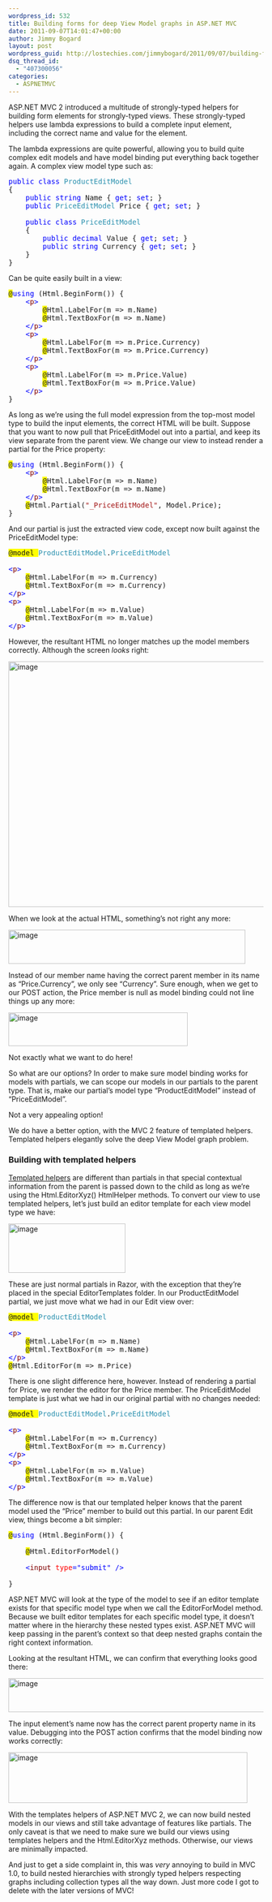 ```yaml
---
wordpress_id: 532
title: Building forms for deep View Model graphs in ASP.NET MVC
date: 2011-09-07T14:01:47+00:00
author: Jimmy Bogard
layout: post
wordpress_guid: http://lostechies.com/jimmybogard/2011/09/07/building-forms-for-deep-view-model-graphs-in-asp-net-mvc/
dsq_thread_id:
  - "407300056"
categories:
  - ASPNETMVC
---
```

ASP.NET MVC 2 introduced a multitude of strongly-typed helpers for building form elements for strongly-typed views. These strongly-typed helpers use lambda expressions to build a complete input element, including the correct name and value for the element.

The lambda expressions are quite powerful, allowing you to build quite complex edit models and have model binding put everything back together again. A complex view model type such as:

<pre class="code"><span style="color: blue">public class </span><span style="color: #2b91af">ProductEditModel
</span>{
    <span style="color: blue">public string </span>Name { <span style="color: blue">get</span>; <span style="color: blue">set</span>; }
    <span style="color: blue">public </span><span style="color: #2b91af">PriceEditModel </span>Price { <span style="color: blue">get</span>; <span style="color: blue">set</span>; }

    <span style="color: blue">public class </span><span style="color: #2b91af">PriceEditModel
    </span>{
        <span style="color: blue">public decimal </span>Value { <span style="color: blue">get</span>; <span style="color: blue">set</span>; }
        <span style="color: blue">public string </span>Currency { <span style="color: blue">get</span>; <span style="color: blue">set</span>; }
    }
}
</pre>

Can be quite easily built in a view:

<pre class="code"><span style="background: yellow">@</span><span style="color: blue">using </span>(Html.BeginForm()) {
    <span style="color: blue">&lt;</span><span style="color: maroon">p</span><span style="color: blue">&gt;
        </span><span style="background: yellow">@</span>Html.LabelFor(m =&gt; m.Name)
        <span style="background: yellow">@</span>Html.TextBoxFor(m =&gt; m.Name)
    <span style="color: blue">&lt;/</span><span style="color: maroon">p</span><span style="color: blue">&gt;
    &lt;</span><span style="color: maroon">p</span><span style="color: blue">&gt;
        </span><span style="background: yellow">@</span>Html.LabelFor(m =&gt; m.Price.Currency)
        <span style="background: yellow">@</span>Html.TextBoxFor(m =&gt; m.Price.Currency)
    <span style="color: blue">&lt;/</span><span style="color: maroon">p</span><span style="color: blue">&gt;
    &lt;</span><span style="color: maroon">p</span><span style="color: blue">&gt;
        </span><span style="background: yellow">@</span>Html.LabelFor(m =&gt; m.Price.Value)
        <span style="background: yellow">@</span>Html.TextBoxFor(m =&gt; m.Price.Value)
    <span style="color: blue">&lt;/</span><span style="color: maroon">p</span><span style="color: blue">&gt;
</span>}
</pre>

As long as we’re using the full model expression from the top-most model type to build the input elements, the correct HTML will be built. Suppose that you want to now pull that PriceEditModel out into a partial, and keep its view separate from the parent view. We change our view to instead render a partial for the Price property:

<pre class="code"><span style="background: yellow">@</span><span style="color: blue">using </span>(Html.BeginForm()) {
    <span style="color: blue">&lt;</span><span style="color: maroon">p</span><span style="color: blue">&gt;
        </span><span style="background: yellow">@</span>Html.LabelFor(m =&gt; m.Name)
        <span style="background: yellow">@</span>Html.TextBoxFor(m =&gt; m.Name)
    <span style="color: blue">&lt;/</span><span style="color: maroon">p</span><span style="color: blue">&gt;
    </span><span style="background: yellow">@</span>Html.Partial(<span style="color: #a31515">"_PriceEditModel"</span>, Model.Price);
}
</pre>

And our partial is just the extracted view code, except now built against the PriceEditModel type:

<pre class="code"><span style="background: yellow">@model </span><span style="color: #2b91af">ProductEditModel</span>.<span style="color: #2b91af">PriceEditModel

</span><span style="color: blue">&lt;</span><span style="color: maroon">p</span><span style="color: blue">&gt;
    </span><span style="background: yellow">@</span>Html.LabelFor(m =&gt; m.Currency)
    <span style="background: yellow">@</span>Html.TextBoxFor(m =&gt; m.Currency)
<span style="color: blue">&lt;/</span><span style="color: maroon">p</span><span style="color: blue">&gt;
&lt;</span><span style="color: maroon">p</span><span style="color: blue">&gt;
    </span><span style="background: yellow">@</span>Html.LabelFor(m =&gt; m.Value)
    <span style="background: yellow">@</span>Html.TextBoxFor(m =&gt; m.Value)
<span style="color: blue">&lt;/</span><span style="color: maroon">p</span><span style="color: blue">&gt;
</span></pre>

However, the resultant HTML no longer matches up the model members correctly. Although the screen _looks_ right:

[<img style="background-image: none; border-right-width: 0px; padding-left: 0px; padding-right: 0px; display: inline; border-top-width: 0px; border-bottom-width: 0px; border-left-width: 0px; padding-top: 0px" title="image" border="0" alt="image" src="https://lostechies.com/content/jimmybogard/uploads/2011/09/image_thumb.png" width="514" height="484" />](https://lostechies.com/content/jimmybogard/uploads/2011/09/image.png)

When we look at the actual HTML, something’s not right any more:

[<img style="background-image: none; border-bottom: 0px; border-left: 0px; padding-left: 0px; padding-right: 0px; display: inline; border-top: 0px; border-right: 0px; padding-top: 0px" title="image" border="0" alt="image" src="https://lostechies.com/content/jimmybogard/uploads/2011/09/image_thumb1.png" width="468" height="67" />](https://lostechies.com/content/jimmybogard/uploads/2011/09/image1.png)

Instead of our member name having the correct parent member in its name as “Price.Currency”, we only see “Currency”. Sure enough, when we get to our POST action, the Price member is null as model binding could not line things up any more:

[<img style="background-image: none; border-right-width: 0px; padding-left: 0px; padding-right: 0px; display: inline; border-top-width: 0px; border-bottom-width: 0px; border-left-width: 0px; padding-top: 0px" title="image" border="0" alt="image" src="https://lostechies.com/content/jimmybogard/uploads/2011/09/image_thumb2.png" width="354" height="66" />](https://lostechies.com/content/jimmybogard/uploads/2011/09/image2.png)

Not exactly what we want to do here!

So what are our options? In order to make sure model binding works for models with partials, we can scope our models in our partials to the parent type. That is, make our partial’s model type “ProductEditModel” instead of “PriceEditModel”.

Not a very appealing option!

We do have a better option, with the MVC 2 feature of templated helpers. Templated helpers elegantly solve the deep View Model graph problem.

### Building with templated helpers

[Templated helpers](http://bradwilson.typepad.com/blog/2009/10/aspnet-mvc-2-templates-part-1-introduction.html) are different than partials in that special contextual information from the parent is passed down to the child as long as we’re using the Html.EditorXyz() HtmlHelper methods. To convert our view to use templated helpers, let’s just build an editor template for each view model type we have:

[<img style="background-image: none; border-right-width: 0px; padding-left: 0px; padding-right: 0px; display: inline; border-top-width: 0px; border-bottom-width: 0px; border-left-width: 0px; padding-top: 0px" title="image" border="0" alt="image" src="https://lostechies.com/content/jimmybogard/uploads/2011/09/image_thumb3.png" width="231" height="97" />](https://lostechies.com/content/jimmybogard/uploads/2011/09/image3.png)

These are just normal partials in Razor, with the exception that they’re placed in the special EditorTemplates folder. In our ProductEditModel partial, we just move what we had in our Edit view over:

<pre class="code"><span style="background: yellow">@model </span><span style="color: #2b91af">ProductEditModel

</span><span style="color: blue">&lt;</span><span style="color: maroon">p</span><span style="color: blue">&gt;
    </span><span style="background: yellow">@</span>Html.LabelFor(m =&gt; m.Name)
    <span style="background: yellow">@</span>Html.TextBoxFor(m =&gt; m.Name)
<span style="color: blue">&lt;/</span><span style="color: maroon">p</span><span style="color: blue">&gt;
</span><span style="background: yellow">@</span>Html.EditorFor(m =&gt; m.Price)
</pre>

There is one slight difference here, however. Instead of rendering a partial for Price, we render the editor for the Price member. The PriceEditModel template is just what we had in our original partial with no changes needed:

<pre class="code"><span style="background: yellow">@model </span><span style="color: #2b91af">ProductEditModel</span>.<span style="color: #2b91af">PriceEditModel

</span><span style="color: blue">&lt;</span><span style="color: maroon">p</span><span style="color: blue">&gt;
    </span><span style="background: yellow">@</span>Html.LabelFor(m =&gt; m.Currency)
    <span style="background: yellow">@</span>Html.TextBoxFor(m =&gt; m.Currency)
<span style="color: blue">&lt;/</span><span style="color: maroon">p</span><span style="color: blue">&gt;
&lt;</span><span style="color: maroon">p</span><span style="color: blue">&gt;
    </span><span style="background: yellow">@</span>Html.LabelFor(m =&gt; m.Value)
    <span style="background: yellow">@</span>Html.TextBoxFor(m =&gt; m.Value)
<span style="color: blue">&lt;/</span><span style="color: maroon">p</span><span style="color: blue">&gt;
</span></pre>

The difference now is that our templated helper knows that the parent model used the “Price” member to build out this partial. In our parent Edit view, things become a bit simpler:

<pre class="code"><span style="background: yellow">@</span><span style="color: blue">using </span>(Html.BeginForm()) {
    
    <span style="background: yellow">@</span>Html.EditorForModel()

    <span style="color: blue">&lt;</span><span style="color: maroon">input </span><span style="color: red">type</span><span style="color: blue">="submit" /&gt;
    
</span>}
</pre>

ASP.NET MVC will look at the type of the model to see if an editor template exists for that specific model type when we call the EditorForModel method. Because we built editor templates for each specific model type, it doesn’t matter where in the hierarchy these nested types exist. ASP.NET MVC will keep passing in the parent’s context so that deep nested graphs contain the right context information.

Looking at the resultant HTML, we can confirm that everything looks good there:

[<img style="background-image: none; border-bottom: 0px; border-left: 0px; padding-left: 0px; padding-right: 0px; display: inline; border-top: 0px; border-right: 0px; padding-top: 0px" title="image" border="0" alt="image" src="https://lostechies.com/content/jimmybogard/uploads/2011/09/image_thumb4.png" width="549" height="67" />](https://lostechies.com/content/jimmybogard/uploads/2011/09/image4.png)

The input element’s name now has the correct parent property name in its value. Debugging into the POST action confirms that the model binding now works correctly:

[<img style="background-image: none; border-bottom: 0px; border-left: 0px; padding-left: 0px; padding-right: 0px; display: inline; border-top: 0px; border-right: 0px; padding-top: 0px" title="image" border="0" alt="image" src="https://lostechies.com/content/jimmybogard/uploads/2011/09/image_thumb5.png" width="472" height="100" />](https://lostechies.com/content/jimmybogard/uploads/2011/09/image5.png)

With the templates helpers of ASP.NET MVC 2, we can now build nested models in our views and still take advantage of features like partials. The only caveat is that we need to make sure we build our views using templates helpers and the Html.EditorXyz methods. Otherwise, our views are minimally impacted.

And just to get a side complaint in, this was _very_ annoying to build in MVC 1.0, to build nested hierarchies with strongly typed helpers respecting graphs including collection types all the way down. Just more code I got to delete with the later versions of MVC!